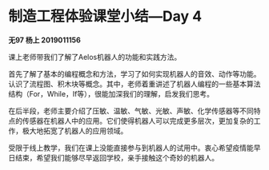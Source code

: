# 制造工程体验课堂小结—Day 4

**无97 杨上 2019011156**

课上老师带我们了解了Aelos机器人的功能和实践方法。

​     首先了解了基本的编程概念和方法，学习了如何实现机器人的音效、动作等功能。认识了流程图、积木块等概念。其中，老师着重讲述了机器人编程的一些基本算法结构（For，While，If等），很能加深我们的理解，启发我们思考。

​     在后半段，老师主要介绍了压敏、温敏、气敏、光敏、声敏、化学传感器等不同特点的传感器在机器人中的应用。它们使得机器人可以完成更多层次，更加复杂的工作，极大地拓宽了机器人的应用领域。

​    受限于线上教学，我们在课上没能直接参与到机器人的试用中。衷心希望疫情能早日结束，希望我们能够尽早返回学校，亲手接触这个奇妙的机器人。
